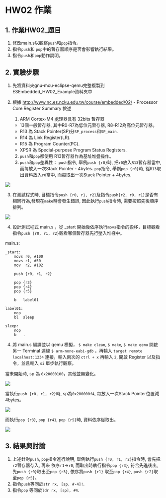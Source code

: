 HW02 作業
===
## 1. 作業HW02_題目
1. 修改main.s以觀察`push`和`pop`指令。
2. 指令`push`和 `pop`中的暫存器順序是否會影響執行結果。
3. 指令`push`和`pop`動作說明。

## 2. 實驗步驟
1. 先將資料夾gnu-mcu-eclipse-qemu完整複製到ESEmbedded_HW02_Example資料夾中

2. 根據 http://www.nc.es.ncku.edu.tw/course/embedded/02/ - Processor Core Register Summary 敘述

    1. ARM Cortex-M4 處理器具有 32bits 暫存器
	* 13個一般暫存器, 其中R0-R7為低位元暫存器, R8-R12為高位元暫存器。
	* R13 為 Stack Pointer(SP)分`SP_process`和`SP_main`.
	* R14 為 Link Register(LR).
	* R15 為 Program Counter(PC).
	* XPSR 為 Special-purpose Program Status Registers.
    2. `push`和`pop`都使用 R13暫存器作為基址堆疊操作。
    3. `push`和`pop`差異性：
	 `push`指令, 舉例`push {r0}`時, 把`r0`放入`R13`暫存器當中, 而每放入一次Stack Pointer - 4bytes.
	 `pop`指令, 舉例`pop {r0}`時, 從`R13`取出資料放入`r0`當中, 而每取出一次Stack Pointer + 4bytes.

![](https://github.com/Yingmark/ESEmbedded_HW02_Example/blob/master/img-folder/push_pop.jpg)

3. 在測試程式時, 目標指令`push {r0, r1, r2}`及指令`push{r2, r0, r1}`是否有相同行為,發現在`make`時會發生錯誤,
因此執行`push`指令時, 需要按照先後順序排列。

![](https://github.com/Yingmark/ESEmbedded_HW02_Example/blob/master/img-folder/error_make.jpg)

4. 設計測試程式 main.s ，從 _start 開始後依序執行`movs`指令的搬移，目標觀看指令`push {r0, r1, r2}`觀看哪個暫存器先行壓入堆棧中。

main.s:
```assembly
_start:
	movs r0, #100
	movs r1, #50
	mov  r2, #102

	push {r0, r1, r2}

	pop {r3}
	pop {r4}
	pop {r5}

	b	label01

label01:
	nop
	bl	sleep

sleep:
	nop
	b	.
```

4. 將 main.s 編譯並以 qemu 模擬， `$ make clean`, `$ make`, `$ make qemu`
開啟另一 Terminal 連線 `$ arm-none-eabi-gdb` ，再輸入 `target remote localhost:1234` 連接，輸入兩次的 `ctrl + x` 再輸入 `2`, 開啟 Register 以及指令，並且輸入 `si` 單步執行觀察。

當未開始時, sp 為 `0x20000100`，其他並無變化。

![](https://github.com/Yingmark/ESEmbedded_HW02_Example/blob/master/img-folder/01.png)

當執行`push {r0, r1, r2}`時, sp為`0x200000f4`, 每放入一次Stack Pointer位置減4bytes。

![](https://github.com/Yingmark/ESEmbedded_HW02_Example/blob/master/img-folder/02.png)

而執行`pop {r3}`, `pop {r4}`, `pop {r5}`時, 資料依序從取出。

![](https://github.com/Yingmark/ESEmbedded_HW02_Example/blob/master/img-folder/04.png)

## 3. 結果與討論
1. 上述針對`push`, `pop`指令進行說明, 舉例執行`push {r0, r1, r2}`指令時, 會先把`r2`暫存器存入, 再來
依序`r1`->`r0`; 而取出時執行指令`pop {r3}`, 符合先進後出, 先`push {r0}`取出至`pop {r3}`, 依序將`push {r1}`
取至`pop {r4}`, `push {r2}`取至`pop {r5}`。
2. 指令`push`等同於`str rx, [sp, #-4]!`.
3. 指令`pop` 等同於`ldr rx, [sp], #4`.
